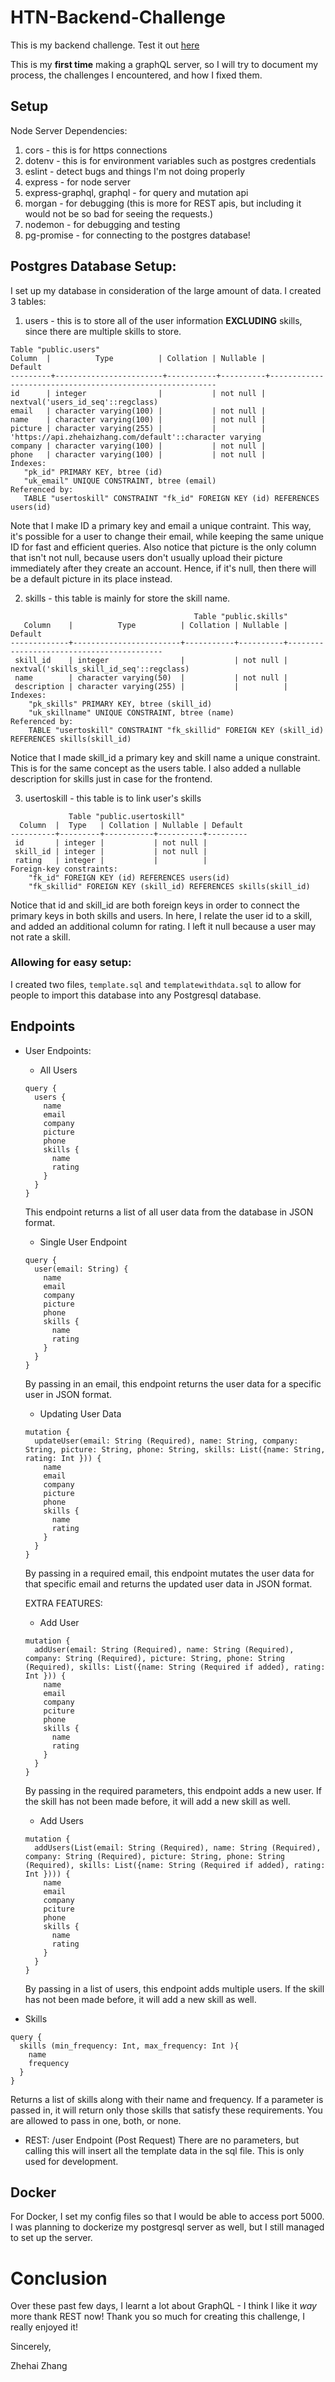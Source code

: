 # HTN-Backend-Challenge
This is my backend challenge.
Test it out [here](https://htn.zhehaizhang.com/graphql)

This is my __first time__ making a graphQL server, so I will try to document my process,
the challenges I encountered, and how I fixed them.


## Setup

Node Server Dependencies:

1. cors - this is for https connections
2. dotenv - this is for environment variables such as postgres credentials
3. eslint - detect bugs and things I'm not doing properly
4. express - for node server
5. express-graphql, graphql - for query and mutation api
6. morgan - for debugging (this is more for REST apis, but including it would not be so bad for seeing the requests.)
7. nodemon - for debugging and testing
8. pg-promise - for connecting to the postgres database!

## Postgres Database Setup:

I set up my database in consideration of the large amount of data. 
I created 3 tables:
1. users - this is to store all of the user information __EXCLUDING__ skills, since there are 
multiple skills to store.

```
Table "public.users"
Column  |          Type          | Collation | Nullable |                         Default
---------+------------------------+-----------+----------+----------------------------------------------------------
id      | integer                |           | not null | nextval('users_id_seq'::regclass)
email   | character varying(100) |           | not null |
name    | character varying(100) |           | not null |
picture | character varying(255) |           |          | 'https://api.zhehaizhang.com/default'::character varying
company | character varying(100) |           | not null |
phone   | character varying(100) |           | not null |
Indexes:
   "pk_id" PRIMARY KEY, btree (id)
   "uk_email" UNIQUE CONSTRAINT, btree (email)
Referenced by:
   TABLE "usertoskill" CONSTRAINT "fk_id" FOREIGN KEY (id) REFERENCES users(id)
```
Note that I make ID a primary key and email a unique contraint. This way, it's
possible for a user to change their email, while keeping the same unique ID for fast and efficient queries.
Also notice that picture is the only column that isn't not null, because users don't usually upload their picture immediately after they create an account.
Hence, if it's null, then there will be a default picture in its place instead. 

2. skills - this table is mainly for store the skill name.

```
                                         Table "public.skills"
   Column    |          Type          | Collation | Nullable |                 Default
-------------+------------------------+-----------+----------+------------------------------------------
 skill_id    | integer                |           | not null | nextval('skills_skill_id_seq'::regclass)
 name        | character varying(50)  |           | not null |
 description | character varying(255) |           |          |
Indexes:
    "pk_skills" PRIMARY KEY, btree (skill_id)
    "uk_skillname" UNIQUE CONSTRAINT, btree (name)
Referenced by:
    TABLE "usertoskill" CONSTRAINT "fk_skillid" FOREIGN KEY (skill_id) REFERENCES skills(skill_id)
```

Notice that I made skill_id a primary key and skill name a unique constraint. This is for the same concept as the users table. 
I also added a nullable description for skills just in case for the frontend.

3. usertoskill - this table is to link user's skills

```
             Table "public.usertoskill"
  Column  |  Type   | Collation | Nullable | Default
----------+---------+-----------+----------+---------
 id       | integer |           | not null |
 skill_id | integer |           | not null |
 rating   | integer |           |          |
Foreign-key constraints:
    "fk_id" FOREIGN KEY (id) REFERENCES users(id)
    "fk_skillid" FOREIGN KEY (skill_id) REFERENCES skills(skill_id)
```

Notice that id and skill_id are both foreign keys in order to connect the primary keys in both skills and users.
In here, I relate the user id to a skill, and added an additional column for rating. I left it null because a user may not rate a skill.

### Allowing for easy setup:

I created two files, ``template.sql`` and ``templatewithdata.sql`` to allow for people to import this database into any Postgresql database.


## Endpoints

- User Endpoints:
  - All Users

  ```
  query {
    users {
      name
      email
      company
      picture
      phone
      skills {
        name
        rating
      }
    }
  }
  ```
  This endpoint returns a list of all user data from the database in JSON format.

  - Single User Endpoint

  ```
  query {
    user(email: String) {
      name
      email
      company
      picture
      phone
      skills {
        name
        rating
      }  
    }
  }
  ```

  By passing in an email, this endpoint returns the user data for a specific user in JSON format.

  - Updating User Data

  ```
  mutation {
    updateUser(email: String (Required), name: String, company: String, picture: String, phone: String, skills: List({name: String, rating: Int })) {
      name
      email
      company
      picture
      phone
      skills {
        name
        rating
      }
    }
  }
  ```

  By passing in a required email, this endpoint mutates the user data for that specific email and returns the updated user data in JSON format.

  EXTRA FEATURES:

  - Add User

  ```
  mutation {
    addUser(email: String (Required), name: String (Required), company: String (Required), picture: String, phone: String (Required), skills: List({name: String (Required if added), rating: Int })) {
      name
      email
      company
      pciture
      phone
      skills {
        name
        rating
      }
    }
  }
  ```

  By passing in the required parameters, this endpoint adds a new user. If the skill has not been made before, it will add a new skill as well.

  - Add Users

  ```
  mutation {
    addUsers(List(email: String (Required), name: String (Required), company: String (Required), picture: String, phone: String (Required), skills: List({name: String (Required if added), rating: Int }))) {
      name
      email
      company
      pciture
      phone
      skills {
        name
        rating
      }
    }
  }
  ```

  By passing in a list of users, this endpoint adds multiple users. If the skill has not been made before, it will add a new skill as well.


- Skills

```
query {
  skills (min_frequency: Int, max_frequency: Int ){
    name
    frequency
  }
}
```

Returns a list of skills along with their name and frequency. If a parameter is passed in, 
it will return only those skills that satisfy these requirements. You are allowed to pass in one, both, or none.


- REST: /user Endpoint (Post Request)
There are no parameters, but calling this will insert all the template data in the sql file. This is only used for development.

## Docker
For Docker, I set my config files so that I would be able to access port 5000.
I was planning to dockerize my postgresql server as well, but I still managed to set up the server.

# Conclusion

Over these past few days, I learnt a lot about GraphQL - I think I like it _way_ more thank REST now! Thank you so
much for creating this challenge, I really enjoyed it!

Sincerely,

Zhehai Zhang